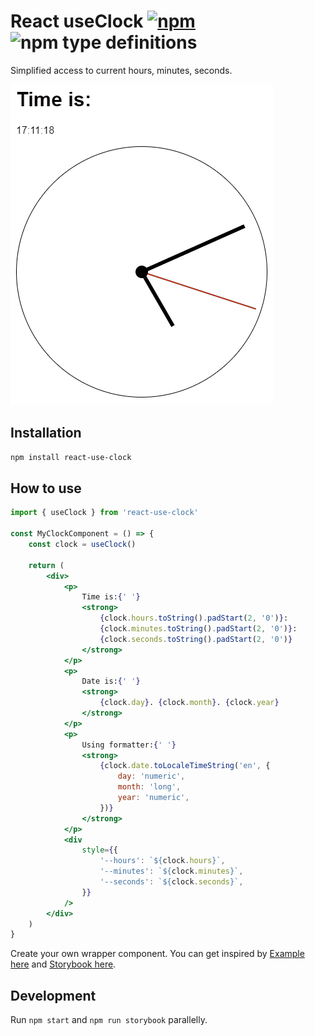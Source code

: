 # React useClock [![npm](https://img.shields.io/npm/v/react-use-clock.svg)](https://www.npmjs.com/package/react-use-clock) ![npm type definitions](https://img.shields.io/npm/types/react-use-clock.svg)

Simplified access to current hours, minutes, seconds.

[![screencast](https://raw.githubusercontent.com/FilipChalupa/react-use-clock/HEAD/screencast.gif)](https://react-use-clock.netlify.app)

## Installation

```bash
npm install react-use-clock
```

## How to use

```jsx
import { useClock } from 'react-use-clock'

const MyClockComponent = () => {
	const clock = useClock()

	return (
		<div>
			<p>
				Time is:{' '}
				<strong>
					{clock.hours.toString().padStart(2, '0')}:
					{clock.minutes.toString().padStart(2, '0')}:
					{clock.seconds.toString().padStart(2, '0')}
				</strong>
			</p>
			<p>
				Date is:{' '}
				<strong>
					{clock.day}. {clock.month}. {clock.year}
				</strong>
			</p>
			<p>
				Using formatter:{' '}
				<strong>
					{clock.date.toLocaleTimeString('en', {
						day: 'numeric',
						month: 'long',
						year: 'numeric',
					})}
				</strong>
			</p>
			<div
				style={{
					'--hours': `${clock.hours}`,
					'--minutes': `${clock.minutes}`,
					'--seconds': `${clock.seconds}`,
				}}
			/>
		</div>
	)
}
```

Create your own wrapper component. You can get inspired by [Example here](src/stories/Example.tsx) and [Storybook here](https://react-use-clock.netlify.app).

## Development

Run `npm start` and `npm run storybook` parallelly.
